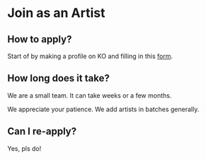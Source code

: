 # Join as an Artist

## How to apply?

Start of by making a profile on KO and filling in this [form](https://forms.gle/jEDd6Lpe92ZzNdMN6). 

## How long does it take?

We are a small team. It can take weeks or a few months. 

We appreciate your patience. We add artists in batches generally.

## Can I re-apply?

Yes, pls do!

